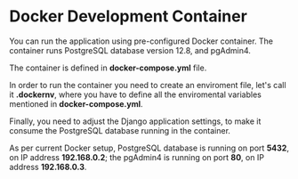 # Docker Development Container

You can run the application using pre-configured Docker container.
The container runs PostgreSQL database version 12.8, and pgAdmin4.

The container is defined in **docker-compose.yml** file.

In order to run the container you need to create an enviroment file,
let's call it **.dockernv**, where you have to define all the enviromental
variables mentioned in **docker-compose.yml**.

Finally, you need to adjust the Django application settings, to make it
consume the PostgreSQL database running in the container. 

As per current Docker setup, PostgreSQL database is running on port 
**5432**, on IP address **192.168.0.2**; the pgAdmin4 is running on 
port **80**, on IP address **192.168.0.3**.

